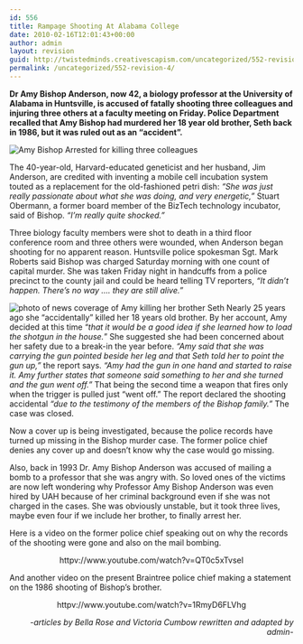 ```yaml
---
id: 556
title: Rampage Shooting At Alabama College
date: 2010-02-16T12:01:43+00:00
author: admin
layout: revision
guid: http://twistedminds.creativescapism.com/uncategorized/552-revision-4/
permalink: /uncategorized/552-revision-4/
---
```

<p class="dropcap-first">
  <strong>Dr Amy Bishop Anderson, now 42, a biology professor at the University of Alabama in Huntsville, is accused of fatally shooting three colleagues and injuring three others at a faculty meeting on Friday. Police Department recalled that Amy Bishop had murdered her 18 year old brother, Seth back in 1986, but it was ruled out as an &#8220;accident&#8221;.</strong>
</p>

![Amy Bishop Arrested for killing three colleagues](img/post/Amy_Bishop_Arrested.jpg "Amy Bishop taken into custody") 

The 40-year-old, Harvard-educated geneticist and her husband, Jim Anderson, are credited with inventing a mobile cell incubation system touted as a replacement for the old-fashioned petri dish: _&#8220;She was just really passionate about what she was doing, and very energetic,&#8221;_ Stuart Obermann, a former board member of the BizTech technology incubator, said of Bishop. _&#8220;I&#8217;m really quite shocked.&#8221;_

Three biology faculty members were shot to death in a third floor conference room and three others were wounded, when Anderson began shooting for no apparent reason. Huntsville police spokesman Sgt. Mark Roberts said Bishop was charged Saturday morning with one count of capital murder. She was taken Friday night in handcuffs from a police precinct to the county jail and could be heard telling TV reporters, _&#8220;It didn&#8217;t happen. There&#8217;s no way &#8230;. they are still alive.&#8221;_

<img class="left" title="news coverage in the murder of Amy's brother" src="img/post/news-coverage.jpg" alt="photo of news coverage of Amy killing her brother Seth" /> Nearly 25 years ago she &#8220;accidentally&#8221; killed her 18 years old brother. By her account, Amy decided at this time &#8220;_that it would be a good idea if she learned how to load the shotgun in the house._&#8221; She suggested she had been concerned about her safety due to a break-in the year before. _&#8220;Amy said that she was carrying the gun pointed beside her leg and that Seth told her to point the gun up,&#8221;_ the report says. _&#8220;Amy had the gun in one hand and started to raise it. Amy further states that someone said something to her and she turned and the gun went off.&#8221;_ That being the second time a weapon that fires only when the trigger is pulled just &#8220;went off.&#8221; The report declared the shooting accidental _&#8220;due to the testimony of the members of the Bishop family.&#8221;_ The case was closed.

Now a cover up is being investigated, because the police records have turned up missing in the Bishop murder case. The former police chief denies any cover up and doesn&#8217;t know why the case would go missing.

Also, back in 1993 Dr. Amy Bishop Anderson was accused of mailing a bomb to a professor that she was angry with. So loved ones of the victims are now left wondering why Professor Amy Bishop Anderson was even hired by UAH because of her criminal background even if she was not charged in the cases. She was obviously unstable, but it took three lives, maybe even four if we include her brother, to finally arrest her.

Here is a video on the former police chief speaking out on why the records of the shooting were gone and also on the mail bombing.

<p style="text-align: center;">
  httpv://www.youtube.com/watch?v=QT0c5xTvseI
</p>

And another video on the present Braintree police chief making a statement on the 1986 shooting of Bishop&#8217;s brother.

<p style="text-align: center;">
  httpv://www.youtube.com/watch?v=1RmyD6FLVhg
</p>

<p style="text-align: right;">
  <em>-articles by Bella Rose and Victoria Cumbow rewritten and adapted by admin-</em>
</p>